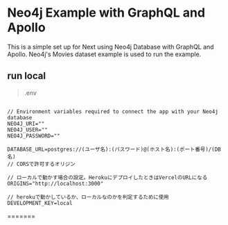 # Neo4j Example with GraphQL and Apollo

This is a simple set up for Next using Neo4j Database with GraphQL and Apollo. Neo4j's Movies dataset example is used to run the example.


## run local
 
>.env
```

// Environment variables required to connect the app with your Neo4j database
NEO4J_URI=""
NEO4J_USER=""
NEO4J_PASSWORD=""

DATABASE_URL=postgres://(ユーザ名):(パスワード)@(ホスト名):(ポート番号)/(DB名)
// CORSで許可するオリジン

// ローカルで動かす場合の設定。HerokuにデプロイしたときはVercelのURLになる
ORIGINS="http://localhost:3000"

// herokuで動かしているか、ローカルなのかを判定するために使用
DEVELOPMENT_KEY=local

```

=======
